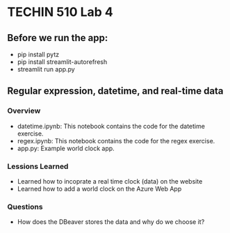 # TECHIN 510 Lab 4 

## Before we run the app:
- pip install pytz
- pip install streamlit-autorefresh
- streamlit run app.py

## Regular expression, datetime, and real-time data

### Overview

- datetime.ipynb: This notebook contains the code for the datetime exercise.
- regex.ipynb: This notebook contains the code for the regex exercise.
- app.py: Example world clock app.

### Lessions Learned
- Learned how to incoprate a real time clock (data) on the website
- Learned how to add a world clock on the Azure Web App

### Questions
- How does the DBeaver stores the data and why do we choose it?